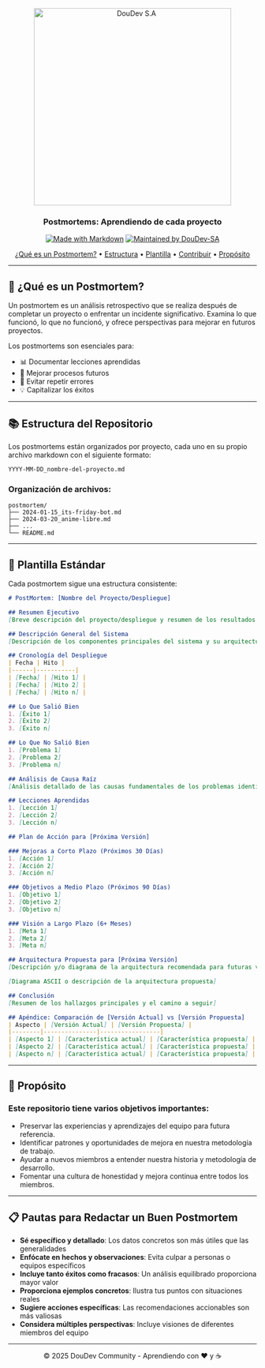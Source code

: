 <div align="center">
  <a href="https://github.com/DouDev-SA">
    <img src="https://github.com/user-attachments/assets/6e216fc4-5f7d-47f8-80af-fb2ca72f60c8" alt="DouDev S.A" width="400">
  </a>
  <br>
  <h3>Postmortems: Aprendiendo de cada proyecto</h3>
</div>

<div align="center">
  
  [![Made with Markdown](https://img.shields.io/badge/Made%20with-Markdown-1f425f.svg)](https://commonmark.org/)
  [![Maintained by DouDev-SA](https://img.shields.io/badge/Maintained%20by-DouDev--SA-blue)](https://github.com/DouDev-SA)
  
</div>

<p align="center">
  <a href="#qué-es-un-postmortem">¿Qué es un Postmortem?</a> •
  <a href="#estructura-del-repositorio">Estructura</a> •
  <a href="#plantilla-estándar">Plantilla</a> •
  <a href="#cómo-contribuir">Contribuir</a> •
  <a href="#propósito">Propósito</a>
</p>

---

## 📌 ¿Qué es un Postmortem?

Un postmortem es un análisis retrospectivo que se realiza después de completar un proyecto o enfrentar un incidente significativo. Examina lo que funcionó, lo que no funcionó, y ofrece perspectivas para mejorar en futuros proyectos.

Los postmortems son esenciales para:
- 📊 Documentar lecciones aprendidas
- 🔄 Mejorar procesos futuros
- 🚀 Evitar repetir errores
- 💡 Capitalizar los éxitos

---

## 📚 Estructura del Repositorio

Los postmortems están organizados por proyecto, cada uno en su propio archivo markdown con el siguiente formato:

```
YYYY-MM-DD_nombre-del-proyecto.md
```

### Organización de archivos:

```
postmortem/
├── 2024-01-15_its-friday-bot.md
├── 2024-03-20_anime-libre.md
├── ...
└── README.md
```

---

## 📝 Plantilla Estándar

Cada postmortem sigue una estructura consistente:

```markdown
# PostMortem: [Nombre del Proyecto/Despliegue]

## Resumen Ejecutivo
[Breve descripción del proyecto/despliegue y resumen de los resultados clave]

## Descripción General del Sistema
[Descripción de los componentes principales del sistema y su arquitectura]

## Cronología del Despliegue
| Fecha | Hito |
|------|-----------|
| [Fecha] | [Hito 1] |
| [Fecha] | [Hito 2] |
| [Fecha] | [Hito n] |

## Lo Que Salió Bien
1. [Éxito 1]
2. [Éxito 2]
3. [Éxito n]

## Lo Que No Salió Bien
1. [Problema 1]
2. [Problema 2]
3. [Problema n]

## Análisis de Causa Raíz
[Análisis detallado de las causas fundamentales de los problemas identificados]

## Lecciones Aprendidas
1. [Lección 1]
2. [Lección 2]
3. [Lección n]

## Plan de Acción para [Próxima Versión]

### Mejoras a Corto Plazo (Próximos 30 Días)
1. [Acción 1]
2. [Acción 2]
3. [Acción n]

### Objetivos a Medio Plazo (Próximos 90 Días)
1. [Objetivo 1]
2. [Objetivo 2]
3. [Objetivo n]

### Visión a Largo Plazo (6+ Meses)
1. [Meta 1]
2. [Meta 2]
3. [Meta n]

## Arquitectura Propuesta para [Próxima Versión]
[Descripción y/o diagrama de la arquitectura recomendada para futuras versiones]

[Diagrama ASCII o descripción de la arquitectura propuesta]

## Conclusión
[Resumen de los hallazgos principales y el camino a seguir]

## Apéndice: Comparación de [Versión Actual] vs [Versión Propuesta]
| Aspecto | [Versión Actual] | [Versión Propuesta] |
|--------|---------------|-----------------|
| [Aspecto 1] | [Característica actual] | [Característica propuesta] |
| [Aspecto 2] | [Característica actual] | [Característica propuesta] |
| [Aspecto n] | [Característica actual] | [Característica propuesta] |
```

---

## 🎯 Propósito
### Este repositorio tiene varios objetivos importantes:

  *  Preservar las experiencias y aprendizajes del equipo para futura referencia.
  *  Identificar patrones y oportunidades de mejora en nuestra metodología de trabajo.
  *  Ayudar a nuevos miembros a entender nuestra historia y metodología de desarrollo.
  *  Fomentar una cultura de honestidad y mejora continua entre todos los miembros.

---

## 📋 Pautas para Redactar un Buen Postmortem

- **Sé específico y detallado**: Los datos concretos son más útiles que las generalidades
- **Enfócate en hechos y observaciones**: Evita culpar a personas o equipos específicos
- **Incluye tanto éxitos como fracasos**: Un análisis equilibrado proporciona mayor valor
- **Proporciona ejemplos concretos**: Ilustra tus puntos con situaciones reales
- **Sugiere acciones específicas**: Las recomendaciones accionables son más valiosas
- **Considera múltiples perspectivas**: Incluye visiones de diferentes miembros del equipo

---

<div align="center">
  <p>© 2025 DouDev Community - Aprendiendo con ❤️ y ☕</p>
</div>
